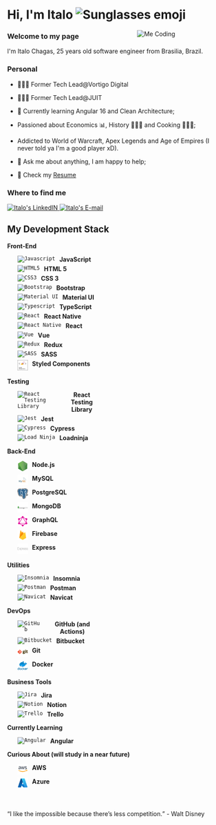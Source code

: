 # Hi, I'm Italo <img width="30" src="https://emojis.slackmojis.com/emojis/images/1531849430/4246/blob-sunglasses.gif?1531849430" alt="Sunglasses emoji" />

<img align="right" width="40%" src="https://media1.tenor.com/images/40949c09fe4f6ac9a0d55498ac9ebc66/tenor.gif" alt="Me Coding" />

### Welcome to my page

<p>
  I'm Italo Chagas, 25 years old software engineer from Brasilia, Brazil.
</p>

### Personal

- 👨🏽‍💻 Former Tech Lead@Vortigo Digital
- 👨🏽‍💻 Former Tech Lead@JUIT

- 🌱 Currently learning Angular 16 and Clean Architecture;

- Passioned about Economics 📊, History 👨🏻‍🏫 and Cooking 👨🏻‍🍳;

- Addicted to World of Warcraft, Apex Legends and Age of Empires (I never told ya I'm a good player xD).

- 💬 Ask me about anything, I am happy to help;

- 📝 Check my [Resume](https://drive.google.com/file/d/1333UXO4iOE08ISrEY5yVHTNU3Tmug-3i/view?usp=drive_link)

### Where to find me

<a href="https://www.linkedin.com/in/italofelipearaujochagas/">
  <img alt="Italo's LinkedIN" src="https://img.icons8.com/fluent/48/000000/linkedin.png"/>
</a>

<a href="mailto:felipe.italo@hotmail.com">
  <img alt="Italo's E-mail" src="https://img.icons8.com/fluent/48/000000/microsoft-outlook-2019.png"/>
</a>

## My Development Stack

**Front-End**
<ul>
<li style="list-style: none; display: flex; width: 40%; justify-content: flex-start; margin-top: 5px;"><code><img alt="Javascript" src="https://img.icons8.com/color/48/000000/javascript.png" title="JavaScript" width="24px" height="24px"></code> <b style="text-align: center; margin-left: 10px;">JavaScript</b></li>

<li style="list-style: none; display: flex; width: 40%; justify-content: flex-start; margin-top: 5px;"><code><img alt="HTML5" src="https://img.icons8.com/color/48/000000/html-5.png" width="24px" height="24px"/></code><b style="text-align: center; margin-left: 10px;">HTML 5</b></li>

<li style="list-style: none; display: flex; width: 40%; justify-content: flex-start; margin-top: 5px;"><code><img alt="CSS3" src="https://img.icons8.com/color/48/000000/css3.png" width="24px" height="24px"/></code><b style="text-align: center; margin-left: 10px;">CSS 3</b></li>

<li style="list-style: none; display: flex; width: 40%; justify-content: flex-start; margin-top: 5px;"><code><img width="24px" height="24px" alt="Bootstrap" src="https://img.icons8.com/color/48/000000/bootstrap.png"/></code></code><b style="text-align: center; margin-left: 10px;">Bootstrap</b></li>
<li style="list-style: none; display: flex; width: 40%; justify-content: flex-start; margin-top: 5px;"><code><img width="24px" height="24px" alt="Material UI" src="https://img.icons8.com/color/48/000000/material-ui.png"/></code></code><b style="text-align: center; margin-left: 10px;">Material UI</b></li>

<li style="list-style: none; display: flex; width: 40%; justify-content: flex-start; margin-top: 5px;"><code><img width="24px" height="24px" alt="Typescript" src="https://img.icons8.com/color/48/000000/typescript.png"/></code></code><b style="text-align: center; margin-left: 10px;">TypeScript</b></li>

<li style="list-style: none; display: flex; width: 40%; justify-content: flex-start; margin-top: 5px;"><code><img width="24px" height="24px" alt="React" src="https://img.icons8.com/officexs/48/000000/react.png"/></code></code><b style="text-align: center; margin-left: 10px;">React Native</b></li>


<li style="list-style: none; display: flex; width: 40%; justify-content: flex-start; margin-top: 5px;"><code><img width="24px" height="24px" alt="React Native" src="https://img.icons8.com/color/48/000000/react-native.png"/></code><b style="text-align: center; margin-left: 10px;">React</b></li>

<li style="list-style: none; display: flex; width: 40%; justify-content: flex-start; margin-top: 5px;"><code><img width="24px" height="24px" alt="Vue" src="https://img.icons8.com/color/48/000000/vue-js.png"/></code></code><b style="text-align: center; margin-left: 10px;">Vue</b></li>

<li style="list-style: none; display: flex; width: 40%; justify-content: flex-start; margin-top: 5px;"><code><img width="24px" height="24px" alt="Redux" src="https://img.icons8.com/color/48/000000/redux.png"/></code></code><b style="text-align: center; margin-left: 10px;">Redux</b></li>

<li style="list-style: none; display: flex; width: 40%; justify-content: flex-start; margin-top: 5px;"><code><img width="24px" height="24px" alt="SASS" src="https://img.icons8.com/color/48/000000/sass.png"/></code></code><b style="text-align: center; margin-left: 10px;">SASS</b></li>

<li style="list-style: none; display: flex; width: 40%; justify-content: flex-start; margin-top: 5px;"><code><img width="24px" height="24px" alt="Styled Components" src="https://raw.githubusercontent.com/github/explore/80688e429a7d4ef2fca1e82350fe8e3517d3494d/topics/styled-components/styled-components.png"/></code></code><b style="text-align: center; margin-left: 10px;">Styled Components</b></li>
</ul>

**Testing**
<ul>
<li style="list-style: none; display: flex; width: 40%; justify-content: flex-start; margin-top: 5px;"><code><img alt="React Testing Library" width="24px" height="24px" src="https://refactorsaurusrex.com/post-images/2015/testing-icon.png"/></code></code><b style="text-align: center; margin-left: 10px;">React Testing Library</b></li>

<li style="list-style: none; display: flex; width: 40%; justify-content: flex-start; margin-top: 5px;"><code><img alt="Jest" width="24px" height="24px" src="https://img.icons8.com/external-tal-revivo-shadow-tal-revivo/512/external-jest-can-collect-code-coverage-information-from-entire-projects-logo-shadow-tal-revivo.png"/></code></code><b style="text-align: center; margin-left: 10px;">Jest</b></li>


<li style="list-style: none; display: flex; width: 40%; justify-content: flex-start; margin-top: 5px;"><code><img alt="Cypress" width="24px" height="24px" src="https://pics.freeicons.io/uploads/icons/png/3556671901536211770-512.png"/></code></code><b style="text-align: center; margin-left: 10px;">Cypress</b></li>

<li style="list-style: none; display: flex; width: 40%; justify-content: flex-start; margin-top: 5px;"><code><img alt="Load Ninja" width="24px" height="24px" src="https://images.g2crowd.com/uploads/product/hd_favicon/932dcf1ed14d28fa6d203ab0134f996e/loadninja.svg"/></code></code><b style="text-align: center; margin-left: 10px;">Loadninja</b></li>
</ul>

**Back-End**

<ul>
<li style="list-style: none; display: flex; width: 40%; justify-content: flex-start; margin-top: 5px;"><code><img width="24px" height="24px" src="https://raw.githubusercontent.com/github/explore/80688e429a7d4ef2fca1e82350fe8e3517d3494d/topics/nodejs/nodejs.png" alt="Nodejs"/></code></code><b style="text-align: center; margin-left: 10px;">Node.js</b></li>

<li style="list-style: none; display: flex; width: 40%; justify-content: flex-start; margin-top: 5px;"><code><img width="24px" height="24px" src="https://raw.githubusercontent.com/github/explore/80688e429a7d4ef2fca1e82350fe8e3517d3494d/topics/mysql/mysql.png" alt="MySQL"/></code></code><b style="text-align: center; margin-left: 10px;">MySQL</b></li>

<li style="list-style: none; display: flex; width: 40%; justify-content: flex-start; margin-top: 5px;"><code><img width="24px" height="24px" src="https://raw.githubusercontent.com/github/explore/80688e429a7d4ef2fca1e82350fe8e3517d3494d/topics/postgresql/postgresql.png" alt="PostegreSQL"/></code></code><b style="text-align: center; margin-left: 10px;">PostgreSQL</b></li>

<li style="list-style: none; display: flex; width: 40%; justify-content: flex-start; margin-top: 5px;"><code><img width="24px" height="24px" src="https://raw.githubusercontent.com/github/explore/80688e429a7d4ef2fca1e82350fe8e3517d3494d/topics/mongodb/mongodb.png" alt="MongoDB"/></code></code><b style="text-align: center; margin-left: 10px;">MongoDB</b></li>

<li style="list-style: none; display: flex; width: 40%; justify-content: flex-start; margin-top: 5px;"><code><img width="24px" height="24px" src="https://raw.githubusercontent.com/github/explore/80688e429a7d4ef2fca1e82350fe8e3517d3494d/topics/graphql/graphql.png" alt="GraphQL"/></code></code><b style="text-align: center; margin-left: 10px;">GraphQL</b></li>
<li style="list-style: none; display: flex; width: 40%; justify-content: flex-start; margin-top: 5px;"><code><img width="24px" height="24px" src="https://raw.githubusercontent.com/github/explore/80688e429a7d4ef2fca1e82350fe8e3517d3494d/topics/firebase/firebase.png" alt="Firebase"/></code></code><b style="text-align: center; margin-left: 10px;">Firebase</b></li>
<li style="list-style: none; display: flex; width: 40%; justify-content: flex-start; margin-top: 5px;"><code><img width="24px" height="24px" src="https://raw.githubusercontent.com/github/explore/80688e429a7d4ef2fca1e82350fe8e3517d3494d/topics/express/express.png" alt="Express"/></code></code><b style="text-align: center; margin-left: 10px;">Express</b></li>
</ul>

**Utilities**

<ul>
<li style="list-style: none; display: flex; width: 40%; justify-content: flex-start; margin-top: 5px;"><code><img width="24px" height="24px" src="https://dashboard.snapcraft.io/site_media/appmedia/2018/04/twitter-card-icon.png" alt="Insomnia"/></code></code><b style="text-align: center; margin-left: 10px;">Insomnia</b></li>
<li style="list-style: none; display: flex; width: 40%; justify-content: flex-start; margin-top: 5px;"><code><img width="24px" height="24px" src="https://user-images.githubusercontent.com/2676579/34940598-17cc20f0-f9be-11e7-8c6d-f0190d502d64.png" alt="Postman"/></code></code><b style="text-align: center; margin-left: 10px;">Postman</b></li>
<li style="list-style: none; display: flex; width: 40%; justify-content: flex-start; margin-top: 5px;"><code><img width="24px" height="24px" src="https://www.navicat.com/images/02.Product_00_AllProducts_Premium15.png" alt="Navicat"/></code></code><b style="text-align: center; margin-left: 10px;">Navicat</b></li>
</ul>

**DevOps**

<ul>
<li style="list-style: none; display: flex; width: 40%; justify-content: flex-start; margin-top: 5px;"><code><img width="24px" height="24px" src="https://cdn3.iconfinder.com/data/icons/inficons/512/github.png" alt="GitHub"/></code></code><b style="text-align: center; margin-left: 10px;">GitHub (and Actions)</b></li>

<li style="list-style: none; display: flex; width: 40%; justify-content: flex-start; margin-top: 5px;"><code><img width="24px" height="24px" src="https://cdn4.iconfinder.com/data/icons/logos-and-brands/512/44_Bitbucket_logo_logos-512.png" alt="Bitbucket"/></code></code><b style="text-align: center; margin-left: 10px;">Bitbucket</b></li>

<li style="list-style: none; display: flex; width: 40%; justify-content: flex-start; margin-top: 5px;"><code><img width="24px" height="24px" src="https://raw.githubusercontent.com/github/explore/80688e429a7d4ef2fca1e82350fe8e3517d3494d/topics/git/git.png" alt="Git"/></code></code><b style="text-align: center; margin-left: 10px;">Git</b></li>
<li style="list-style: none; display: flex; width: 40%; justify-content: flex-start; margin-top: 5px;"><code><img width="24px" height="24px" src="https://raw.githubusercontent.com/github/explore/80688e429a7d4ef2fca1e82350fe8e3517d3494d/topics/docker/docker.png" alt="Docker"/></code></code><b style="text-align: center; margin-left: 10px;">Docker</b></li>
</ul>

**Business Tools**

<ul>
<li style="list-style: none; display: flex; width: 40%; justify-content: flex-start; margin-top: 5px;"><code><img width="24px" height="24px" src="https://cdn.worldvectorlogo.com/logos/jira-1.svg" alt="Jira"/></code></code><b style="text-align: center; margin-left: 10px;">Jira</b></li>


<li style="list-style: none; display: flex; width: 40%; justify-content: flex-start; margin-top: 5px;"><code><img width="24px" height="24px" src="https://upload.wikimedia.org/wikipedia/commons/4/45/Notion_app_logo.png" alt="Notion"/></code></code><b style="text-align: center; margin-left: 10px;">Notion</b></li>
<li style="list-style: none; display: flex; width: 40%; justify-content: flex-start; margin-top: 5px;"><code><img width="24px" height="24px" src="https://cdn.iconscout.com/icon/free/png-512/trello-6-569395.png" alt="Trello"/></code></code><b style="text-align: center; margin-left: 10px;">Trello</b></li>
</ul>

**Currently Learning**

<ul>
<li style="list-style: none; display: flex; width: 40%; justify-content: flex-start; margin-top: 5px;"><code><img width="24px" height="24px" src="https://angular.io/assets/images/logos/angular/angular.svg" alt="Angular"/></code></code><b style="text-align: center; margin-left: 10px;">Angular</b></li>
</ul>

**Curious About (will study in a near future)**

<ul>
<li style="list-style: none; display: flex; width: 40%; justify-content: flex-start; margin-top: 5px;"><code><img width="24px" height="24px" src="https://raw.githubusercontent.com/github/explore/80688e429a7d4ef2fca1e82350fe8e3517d3494d/topics/aws/aws.png" alt="AWS"/></code></code><b style="text-align: center; margin-left: 10px;">AWS</b></li>
<li style="list-style: none; display: flex; width: 40%; justify-content: flex-start; margin-top: 5px;"><code><img width="24px" height="24px" src="https://raw.githubusercontent.com/github/explore/80688e429a7d4ef2fca1e82350fe8e3517d3494d/topics/azure/azure.png" alt="Azure"/></code></code><b style="text-align: center; margin-left: 10px;">Azure</b></li>

</ul>
<br/>

<br />
<q>I like the impossible because there’s less competition.</q> - Walt Disney
